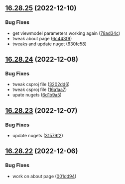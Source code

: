 ## [16.28.25](https://github.com/phandcock/GrampsView/compare/v16.28.24...v16.28.25) (2022-12-10)


### Bug Fixes

* get viewmodel parameters working again ([78ad34c](https://github.com/phandcock/GrampsView/commit/78ad34c86657d6f6ac99b7ec5bdac9fef1489719))
* tweak about page ([6c443f9](https://github.com/phandcock/GrampsView/commit/6c443f9d0ecb8672711b367660f8cdd38699704f))
* tweaks and update nuget ([630fc58](https://github.com/phandcock/GrampsView/commit/630fc585b3452248a63c475cb5430bf1f51ede71))



## [16.28.24](https://github.com/phandcock/GrampsView/compare/v16.28.23...v16.28.24) (2022-12-08)


### Bug Fixes

* tweak csproj file ([3202dd6](https://github.com/phandcock/GrampsView/commit/3202dd6e39d13d00466b87ba7898c49b5b003b9e))
* tweak csproj file ([16a1aa7](https://github.com/phandcock/GrampsView/commit/16a1aa7bb2564d45ba58eaa0deaf545e0494ce2e))
* upate nugets ([6d1b9a5](https://github.com/phandcock/GrampsView/commit/6d1b9a54fbd68140bc7ab98702d8c6cf9ff3cc7f))



## [16.28.23](https://github.com/phandcock/GrampsView/compare/v16.28.22...v16.28.23) (2022-12-07)


### Bug Fixes

* update nugets ([31579f2](https://github.com/phandcock/GrampsView/commit/31579f2686bf8ed070d225acbbd1d8ce953a5a6e))



## [16.28.22](https://github.com/phandcock/GrampsView/compare/v16.28.21...v16.28.22) (2022-12-06)


### Bug Fixes

* work on about page ([001dd94](https://github.com/phandcock/GrampsView/commit/001dd945272187a20a08375377e411bda1e1d5ee))



